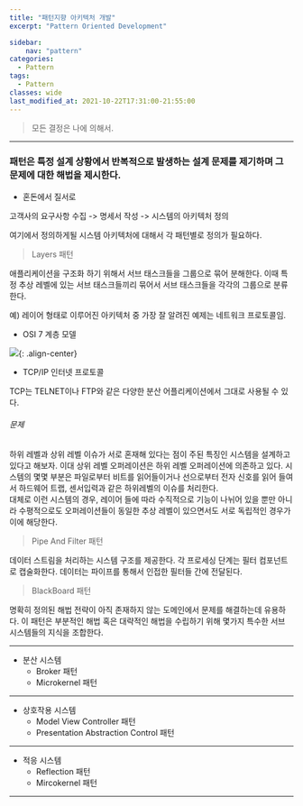 ```yaml
---
title: "패턴지향 아키텍처 개발"
excerpt: "Pattern Oriented Development"

sidebar:
    nav: "pattern"
categories:
  - Pattern
tags:
  - Pattern 
classes: wide
last_modified_at: 2021-10-22T17:31:00-21:55:00
---
```


> 모든 결정은 나에 의해서. 

***

### 패턴은 특정 설계 상황에서 반복적으로 발생하는 설계 문제를 제기하며 그 문제에 대한 해법을 제시한다. 

- 혼돈에서 질서로 

고객사의 요구사항 수집 -> 명세서 작성 -> 시스템의 아키텍처 정의   

여기에서 정의하게될 시스템 아키텍처에 대해서 각 패턴별로 정의가 필요하다. 


> Layers 패턴  

애플리케이션을 구조화 하기 위해서 서브 태스크들을 그룹으로 묶어 분해한다. 이때 특정 추상 레벨에 있는 서브 태스크들끼리 묶어서 서브 태스크들을 각각의 그룹으로 분류한다.   

예) 레이어 형태로 이루어진 아키텍처 중 가장 잘 알려진 예제는 네트워크 프로토콜임.   

- OSI 7 계층 모델

![](https://keepinmindsh.github.io/lines/assets/img/OCI_7layers.png){: .align-center} 

- TCP/IP 인터넷 프로토콜 

TCP는 TELNET이나 FTP와 같은 다양한 분산 어플리케이션에서 그대로 사용될 수 있다. 

###### 문제 

하위 레벨과 상위 레벨 이슈가 서로 혼재해 있다는 점이 주된 특징인 시스템을 설계하고 있다고 해보자. 이대 상위 레벨 오퍼레이션은 하위 레벨 오퍼레이션에 의존하고 있다. 
시스템의 몇몇 부분은 파일로부터 비트를 읽어들이거나 선으로부터 전자 신호를 읽어 들여서 하드웨어 트랩, 센서입력과 같은 하위레벨의 이슈를 처리한다.  
대체로 이런 시스템의 경우, 레이어 들에 따라 수직적으로 기능이 나뉘어 있을 뿐만 아니라 수평적으로도 오퍼레이션들이 동일한 추상 레벨이 있으면서도 서로 독립적인 경우가 이에 해당한다. 



> Pipe And Filter 패턴  

데이터 스트림을 처리하는 시스템 구조를 제공한다. 각 프로세싱 단계는 필터 컴포넌트로 캡술화한다. 데이터는 파이프를 통해서 인접한 필터들 간에 전달된다. 


> BlackBoard 패턴  

명확히 정의된 해법 전략이 아직 존재하지 않는 도메인에서 문제를 해결하는데 유용하다. 이 패턴은 부분적인 해법 혹은 대략적인 해법을 수립하기 위해 몇가지 특수한 서브 시스템들의 지식을 조합한다. 


***

- 분산 시스템 
	- Broker 패턴
	- Microkernel 패턴 

***

- 상호작용 시스템 
	- Model View Controller 패턴 
	- Presentation Abstraction Control 패턴

***

- 적응 시스템 
	- Reflection 패턴 
	- Mircokernel 패턴 

***
